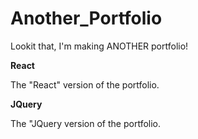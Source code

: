# Another_Portfolio

Lookit that, I'm making ANOTHER portfolio!

**React**

The "React" version of the portfolio.

**JQuery**

The "JQuery version of the portfolio.
